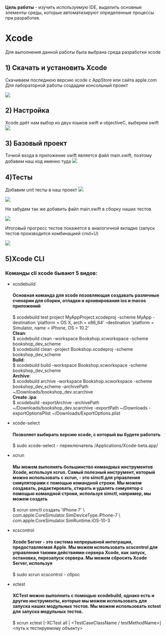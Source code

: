 **Цель работы** - изучить используемую IDE, выделить основные элементы среды, которые автоматизируют определенные процессы при разработке.

# Xcode
Для выполнения данной работы была выбрана среда разработки xcode

## 1) Скачать и установить Xcode
Скачиваем последнюю версию xcode с AppStore или сайта apple.com
Для лабораторной работы создадим консольный проект

 ![](https://github.com/bigfirestart/DevTools-Is-S4/blob/main/lab1/Devtools-xcode-lab1/sources/%D0%A1%D0%BD%D0%B8%D0%BC%D0%BE%D0%BA%20%D1%8D%D0%BA%D1%80%D0%B0%D0%BD%D0%B0%202021-03-15%20%D0%B2%2021.19.32.png)
 
 ## 2) Настройка
 Xcode даёт нам выбор из двух языков swift и objectiveC, выберем swift
 ![](https://github.com/bigfirestart/DevTools-Is-S4/blob/main/lab1/Devtools-xcode-lab1/sources/%D0%A1%D0%BD%D0%B8%D0%BC%D0%BE%D0%BA%20%D1%8D%D0%BA%D1%80%D0%B0%D0%BD%D0%B0%202021-03-15%20%D0%B2%2021.21.25.png)
 
 ## 3) Базовый проект
 Точкой входа в приложение swift является файл main.swift, поэтому добавим наш код именно туда 
 ![](https://github.com/bigfirestart/DevTools-Is-S4/blob/main/lab1/Devtools-xcode-lab1/sources/%D0%A1%D0%BD%D0%B8%D0%BC%D0%BE%D0%BA%20%D1%8D%D0%BA%D1%80%D0%B0%D0%BD%D0%B0%202021-03-16%20%D0%B2%2011.13.16.png)
 
 ## 4)Тесты
 Добавим unit тесты в наш проект
 ![](https://github.com/bigfirestart/DevTools-Is-S4/blob/main/lab1/Devtools-xcode-lab1/sources/%D0%A1%D0%BD%D0%B8%D0%BC%D0%BE%D0%BA%20%D1%8D%D0%BA%D1%80%D0%B0%D0%BD%D0%B0%202021-03-15%20%D0%B2%2021.30.51.png)
 
 ![](https://github.com/bigfirestart/DevTools-Is-S4/blob/main/lab1/Devtools-xcode-lab1/sources/%D0%A1%D0%BD%D0%B8%D0%BC%D0%BE%D0%BA%20%D1%8D%D0%BA%D1%80%D0%B0%D0%BD%D0%B0%202021-03-15%20%D0%B2%2021.31.03.png)
 
 Не забудем так же добавить файл main.swift в сборку наших тестов
  
 ![](https://github.com/bigfirestart/DevTools-Is-S4/blob/main/lab1/Devtools-xcode-lab1/sources/%D0%A1%D0%BD%D0%B8%D0%BC%D0%BE%D0%BA%20%D1%8D%D0%BA%D1%80%D0%B0%D0%BD%D0%B0%202021-03-15%20%D0%B2%2021.37.13.png)

 Итоговый прогресс тестов покажется в аналогичной вкладке (запуск тестов производится комбинацией cmd+U)
 
 ![](https://github.com/bigfirestart/DevTools-Is-S4/blob/main/lab1/Devtools-xcode-lab1/sources/%D0%A1%D0%BD%D0%B8%D0%BC%D0%BE%D0%BA%20%D1%8D%D0%BA%D1%80%D0%B0%D0%BD%D0%B0%202021-03-15%20%D0%B2%2021.59.19.png)
 
 ## 5)Xcode CLI
 ### Команды cli xcode бывают 5 видов:
 - xcodebuild
   #### Основная команда для xcode позовляющая создавать различные сченарии для сборки, отладки и архивирования ios и  macos приложений 
   $ xcodebuild test project MyAppProject.xcodeproj -scheme MyApp -destination 'platform = OS X, arch = x86_64'  -destination 'platform = Simulator, name = iPhone, OS = 10.2' <br />
   **Clean**: <br />
   $ xcodebuild clean -workspace Bookshop.xcworkspace -scheme bookshop_dev_scheme <br />
   $ xcodebuild clean -project Bookshop.xcodeproj -scheme bookshop_dev_scheme <br />
   **Build**: <br />
   $ xcodebuild build -workspace Bookshop.xcworkspace -scheme bookshop_dev_scheme <br />
   **Archive**: <br />
   $ xcodebuild archive -workspace Bookshop.xcworkspace -scheme bookshop_dev_scheme -archivePath ~/Downloads/bookshop_dev.xcarchive <br />
   **Create .ipa**: <br />
   $ xcodebuild -exportArchive -archivePath ~/Downloads/bookshop_dev.scarchive -exportPath ~/Downloads -exportOptionsPlist ~/Downloads/ExportOptions.plist <br />
 - xcode-select
   #### Позволяет выбирать версию xcode, с который вы будете работать 
   $ sudo xcode-select - переключатель /Applications/Xcode-beta.app/
 - xcrun
   #### Мы можем выполнять большинство командных инструментов Xcode, используя xcrun. Самый полезный инструмент, который можно использовать с xcrun, - это simctl для управления симуляторами с помощью командной строки. Мы можем создавать, редактировать, стирать и удалять симулятор с помощью командной строки, используя simctl, например, мы можем создать
   $ xcrun simctl создать 'iPhone 7' \ 
    com.apple.CoreSimulator.SimDeviceType.iPhone-7 \ 
    com.apple.CoreSimulator.SimRuntime.iOS-10-3
 - xcscontrol
   #### Xcode Server - это система непрерывной интеграции, предоставляемая Apple. Мы можем использовать xcscontrol для управления такими действиями сервера Xcode, как запуск, остановка, перезапуск сервера. Мы можем сбросить Xcode Server, используя
   $ sudo xcrun xcscontrol - сброс
 - xctest
   #### XCTest можно выполнить с помощью xcodebuild, однако есть и другие инструменты, которые мы можем использовать для запуска наших модульных тестов. Мы можем использовать xctest для запуска модульных тестов.
   
   $ xcrun xctest [-XCTest all | <TestCaseClassName / testMethodName>] <путь к тестируемому объекту>
 

